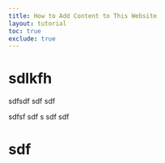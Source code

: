 ```yaml
---
title: How to Add Content to This Website
layout: tutorial
toc: true
exclude: true
---
```


# sdlkfh

sdfsdf
sdf
sdf

sdfsf
sdf
s
sdf
sdf

# sdf
